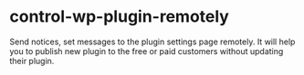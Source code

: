 # control-wp-plugin-remotely
Send notices, set messages to the plugin settings page remotely. It will help you to publish new plugin to the free or paid customers without updating their plugin.
